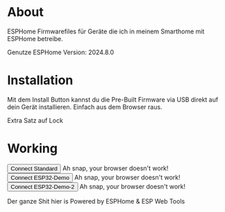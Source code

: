 # About

ESPHome Firmwarefiles für Geräte die ich in meinem Smarthome mit ESPHome betreibe.

Genutze ESPHome Version: 2024.8.0

# Installation

Mit dem Install Button kannst du die Pre-Built Firmware via USB direkt auf dein Gerät installieren. Einfach aus dem Browser raus.

Extra Satz auf Lock

# Working

<esp-web-install-button manifest="./firmware/manifest.json"></esp-web-install-button>

<esp-web-install-button manifest="./firmware/manifest.json">
  <button slot="activate">Connect Standard</button>
  <span slot="unsupported">Ah snap, your browser doesn't work!</span>
</esp-web-install-button>

<esp-web-install-button manifest="./firmware/diekruecke-esp32-demo/manifest.json">
  <button slot="activate">Connect ESP32-Demo</button>
  <span slot="unsupported">Ah snap, your browser doesn't work!</span>
</esp-web-install-button>

<esp-web-install-button manifest="./firmware/diekruecke-esp32-demo-2/manifest.json">
  <button slot="activate">Connect ESP32-Demo-2</button>
  <span slot="unsupported">Ah snap, your browser doesn't work!</span>
</esp-web-install-button>

<script type="module" src="https://unpkg.com/esp-web-tools@9/dist/web/install-button.js?module"></script>

Der ganze Shit hier is Powered by ESPHome & ESP Web Tools